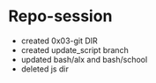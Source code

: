 # Repo-session
* created 0x03-git DIR
* created update_script branch
* updated bash/alx and bash/school
* deleted js dir
